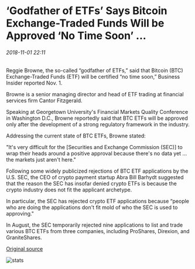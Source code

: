 # ‘Godfather of ETFs’ Says Bitcoin Exchange-Traded Funds Will be Approved ‘No Time Soon’ ...

###### 2018-11-01 22:11

Reggie Browne, the so-called “godfather of ETFs,” said that Bitcoin (BTC) Exchange-Traded Funds (ETF) will be certified “no time soon,” Business Insider reported Nov. 1.

Browne is a senior managing director and head of ETF trading at financial services firm Cantor Fitzgerald.

Speaking at Georgetown University's Financial Markets Quality Conference in Washington D.C., Browne reportedly said that BTC ETFs will be approved only after the development of a strong regulatory framework in the industry.

Addressing the current state of BTC ETFs, Browne stated:

"It's very difficult for the \[Securities and Exchange Commission (SEC)\] to wrap their heads around a positive approval because there's no data yet ... the markets just aren't here."

Following some widely publicized rejections of BTC ETF applications by the U.S. SEC, the CEO of crypto payment startup Abra Bill Barhydt suggested that the reason the SEC has insofar denied crypto ETFs is because the crypto industry does not fit the applicant archetype.

In particular, the SEC has rejected crypto ETF applications because “people who are doing the applications don't fit mold of who the SEC is used to approving."

In August, the SEC temporarily rejected nine applications to list and trade various BTC ETFs from three companies, including ProShares, Direxion, and GraniteShares.

[Original source](https://cointelegraph.com/news/godfather-of-etfs-says-bitcoin-exchange-traded-funds-will-be-approved-no-time-soon)

![stats](https://c.statcounter.com/11760860/0/a89fa40b/1/ "stats")